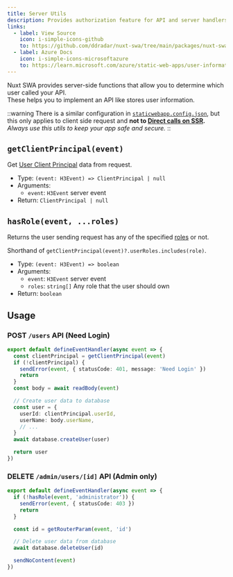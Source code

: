 ```yaml
---
title: Server Utils
description: Provides authorization feature for API and server handlers.
links:
  - label: View Source
    icon: i-simple-icons-github
    to: https://github.com/ddradar/nuxt-swa/tree/main/packages/nuxt-swa/src/runtime/server/utils/swa-auth.ts
  - label: Azure Docs
    icon: i-simple-icons-microsoftazure
    to: https://learn.microsoft.com/azure/static-web-apps/user-information?tabs=javascript#api-functions
---
```


Nuxt SWA provides server-side functions that allow you to determine which user called your API.  
These helps you to implement an API like stores user information.

::warning
There is a similar configuration in [`staticwebapp.config.json`](https://learn.microsoft.com/azure/static-web-apps/configuration#securing-routes-with-roles), but this only applies to client side request and **not to [Direct calls on SSR](https://nuxt.com/docs/api/utils/dollarfetch).**  
_Always use this utils to keep your app safe and secure._
::

## `getClientPrincipal(event)`

Get [User Client Principal](https://learn.microsoft.com/azure/static-web-apps/user-information?tabs=javascript#client-principal-data) data from request.

- Type: `(event: H3Event) => ClientPrincipal | null`
- Arguments:
  - `event`: `H3Event` server event
- Return: `ClientPrincipal | null`

## `hasRole(event, ...roles)`

Returns the user sending request has any of the specified [roles](https://learn.microsoft.com/ja-jp/azure/static-web-apps/configuration#securing-routes-with-roles) or not.

Shorthand of `getClientPrincipal(event)?.userRoles.includes(role)`.

- Type: `(event: H3Event) => boolean`
- Arguments:
  - `event`: `H3Event` server event
  - `roles`: `string[]` Any role that the user should own
- Return: `boolean`

## Usage

### POST `/users` API (Need Login)

```ts [server/api/users.post.ts]
export default defineEventHandler(async event => {
  const clientPrincipal = getClientPrincipal(event)
  if (!clientPrincipal) {
    sendError(event, { statusCode: 401, message: 'Need Login' })
    return
  }
  const body = await readBody(event)

  // Create user data to database
  const user = {
    userId: clientPrincipal.userId,
    userName: body.userName,
    // ...
  }
  await database.createUser(user)

  return user
})
```

### DELETE `/admin/users/[id]` API (Admin only)

```ts [server/api/admin/users/[id].delete.ts]
export default defineEventHandler(async event => {
  if (!hasRole(event, 'administrator')) {
    sendError(event, { statusCode: 403 })
    return
  }

  const id = getRouterParam(event, 'id')

  // Delete user data from database
  await database.deleteUser(id)

  sendNoContent(event)
})
```
